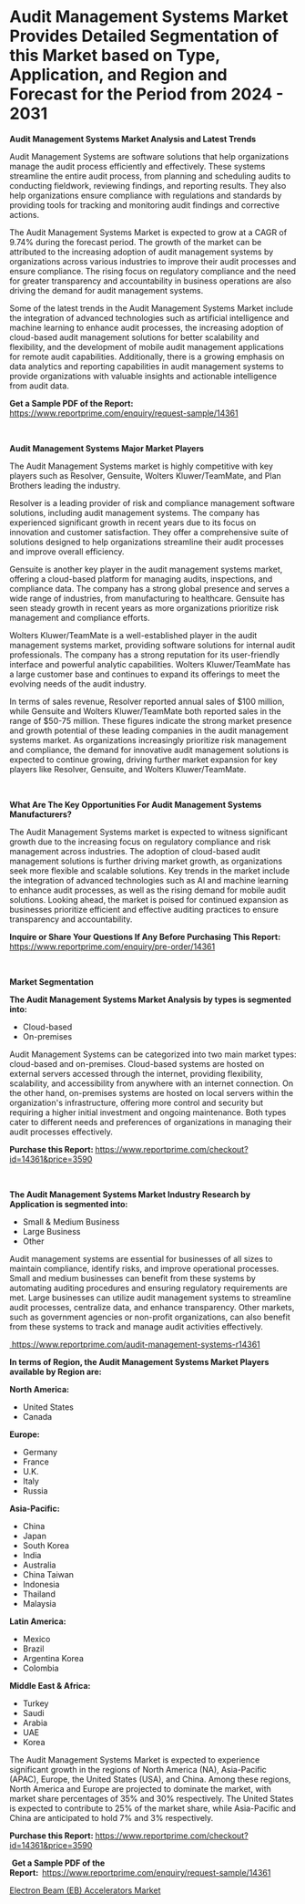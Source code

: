 <p><h1>Audit Management Systems Market Provides Detailed Segmentation of this Market based on Type, Application, and Region and Forecast for the Period from 2024 - 2031</h1></p><p><strong>Audit Management Systems Market Analysis and Latest Trends</strong></p>
<p><p>Audit Management Systems are software solutions that help organizations manage the audit process efficiently and effectively. These systems streamline the entire audit process, from planning and scheduling audits to conducting fieldwork, reviewing findings, and reporting results. They also help organizations ensure compliance with regulations and standards by providing tools for tracking and monitoring audit findings and corrective actions.</p><p>The Audit Management Systems Market is expected to grow at a CAGR of 9.74% during the forecast period. The growth of the market can be attributed to the increasing adoption of audit management systems by organizations across various industries to improve their audit processes and ensure compliance. The rising focus on regulatory compliance and the need for greater transparency and accountability in business operations are also driving the demand for audit management systems.</p><p>Some of the latest trends in the Audit Management Systems Market include the integration of advanced technologies such as artificial intelligence and machine learning to enhance audit processes, the increasing adoption of cloud-based audit management solutions for better scalability and flexibility, and the development of mobile audit management applications for remote audit capabilities. Additionally, there is a growing emphasis on data analytics and reporting capabilities in audit management systems to provide organizations with valuable insights and actionable intelligence from audit data.</p></p>
<p><strong>Get a Sample PDF of the Report:&nbsp;</strong> <a href="https://www.reportprime.com/enquiry/request-sample/14361">https://www.reportprime.com/enquiry/request-sample/14361</a></p>
<p>&nbsp;</p>
<p><strong>Audit Management Systems Major Market Players</strong></p>
<p><p>The Audit Management Systems market is highly competitive with key players such as Resolver, Gensuite, Wolters Kluwer/TeamMate, and Plan Brothers leading the industry. </p><p>Resolver is a leading provider of risk and compliance management software solutions, including audit management systems. The company has experienced significant growth in recent years due to its focus on innovation and customer satisfaction. They offer a comprehensive suite of solutions designed to help organizations streamline their audit processes and improve overall efficiency.</p><p>Gensuite is another key player in the audit management systems market, offering a cloud-based platform for managing audits, inspections, and compliance data. The company has a strong global presence and serves a wide range of industries, from manufacturing to healthcare. Gensuite has seen steady growth in recent years as more organizations prioritize risk management and compliance efforts.</p><p>Wolters Kluwer/TeamMate is a well-established player in the audit management systems market, providing software solutions for internal audit professionals. The company has a strong reputation for its user-friendly interface and powerful analytic capabilities. Wolters Kluwer/TeamMate has a large customer base and continues to expand its offerings to meet the evolving needs of the audit industry.</p><p>In terms of sales revenue, Resolver reported annual sales of $100 million, while Gensuite and Wolters Kluwer/TeamMate both reported sales in the range of $50-75 million. These figures indicate the strong market presence and growth potential of these leading companies in the audit management systems market. As organizations increasingly prioritize risk management and compliance, the demand for innovative audit management solutions is expected to continue growing, driving further market expansion for key players like Resolver, Gensuite, and Wolters Kluwer/TeamMate.</p></p>
<p>&nbsp;</p>
<p><strong>What Are The Key Opportunities For Audit Management Systems Manufacturers?</strong></p>
<p><p>The Audit Management Systems market is expected to witness significant growth due to the increasing focus on regulatory compliance and risk management across industries. The adoption of cloud-based audit management solutions is further driving market growth, as organizations seek more flexible and scalable solutions. Key trends in the market include the integration of advanced technologies such as AI and machine learning to enhance audit processes, as well as the rising demand for mobile audit solutions. Looking ahead, the market is poised for continued expansion as businesses prioritize efficient and effective auditing practices to ensure transparency and accountability.</p></p>
<p><strong>Inquire or Share Your Questions If Any Before Purchasing This Report:</strong> <a href="https://www.reportprime.com/enquiry/pre-order/14361">https://www.reportprime.com/enquiry/pre-order/14361</a></p>
<p>&nbsp;</p>
<p><strong>Market Segmentation</strong></p>
<p><strong>The Audit Management Systems Market Analysis by types is segmented into:</strong></p>
<p><ul><li>Cloud-based</li><li>On-premises</li></ul></p>
<p><p>Audit Management Systems can be categorized into two main market types: cloud-based and on-premises. Cloud-based systems are hosted on external servers accessed through the internet, providing flexibility, scalability, and accessibility from anywhere with an internet connection. On the other hand, on-premises systems are hosted on local servers within the organization's infrastructure, offering more control and security but requiring a higher initial investment and ongoing maintenance. Both types cater to different needs and preferences of organizations in managing their audit processes effectively.</p></p>
<p><strong>Purchase this Report:&nbsp;</strong><a href="https://www.reportprime.com/checkout?id=14361&price=3590">https://www.reportprime.com/checkout?id=14361&price=3590</a></p>
<p>&nbsp;</p>
<p><strong>The Audit Management Systems Market Industry Research by Application is segmented into:</strong></p>
<p><ul><li>Small & Medium Business</li><li>Large Business</li><li>Other</li></ul></p>
<p><p>Audit management systems are essential for businesses of all sizes to maintain compliance, identify risks, and improve operational processes. Small and medium businesses can benefit from these systems by automating auditing procedures and ensuring regulatory requirements are met. Large businesses can utilize audit management systems to streamline audit processes, centralize data, and enhance transparency. Other markets, such as government agencies or non-profit organizations, can also benefit from these systems to track and manage audit activities effectively.</p></p>
<p><a href="https://www.reportprime.com/audit-management-systems-r14361">&nbsp;https://www.reportprime.com/audit-management-systems-r14361</a></p>
<p><strong>In terms of Region, the Audit Management Systems Market Players available by Region are:</strong></p>
<p>
    <p> <strong> North America: </strong>
        <ul>
            <li>United States</li>
            <li>Canada</li>
        </ul>
        </p> 
    <p> <strong> Europe: </strong>
        <ul>
            <li>Germany</li>
            <li>France</li>
            <li>U.K.</li>
            <li>Italy</li>
            <li>Russia</li>
        </ul>
        </p> 
    <p> <strong> Asia-Pacific: </strong>
        <ul>
            <li>China</li>
            <li>Japan</li>
            <li>South Korea</li>
            <li>India</li>
            <li>Australia</li>
            <li>China Taiwan</li>
            <li>Indonesia</li>
            <li>Thailand</li>
            <li>Malaysia</li>
        </ul>
        </p> 
    <p> <strong> Latin America: </strong>
        <ul>
            <li>Mexico</li>
            <li>Brazil</li>
            <li>Argentina Korea</li>
            <li>Colombia</li>
        </ul>
        </p> 
    <p> <strong> Middle East & Africa: </strong>
        <ul>
            <li>Turkey</li>
            <li>Saudi</li>
            <li>Arabia</li>
            <li>UAE</li>
            <li>Korea</li>
        </ul>
    </p>
    </p>
<p><p>The Audit Management Systems Market is expected to experience significant growth in the regions of North America (NA), Asia-Pacific (APAC), Europe, the United States (USA), and China. Among these regions, North America and Europe are projected to dominate the market, with market share percentages of 35% and 30% respectively. The United States is expected to contribute to 25% of the market share, while Asia-Pacific and China are anticipated to hold 7% and 3% respectively.</p></p>
<p><strong>Purchase this Report: </strong><a href="https://www.reportprime.com/checkout?id=14361&price=3590">https://www.reportprime.com/checkout?id=14361&price=3590</a></p>
<p>&nbsp;<strong>Get a Sample PDF of the Report:&nbsp;&nbsp;</strong><a href="https://www.reportprime.com/enquiry/request-sample/14361">https://www.reportprime.com/enquiry/request-sample/14361</a></p>
<p><strong></strong></p>
<p><p><a href="https://chivalrous-flock-a86.notion.site/Electron-Beam-EB-Accelerators-Market-Insights-into-Market-CAGR-Market-Trends-and-Growth-Strateg-3607a4be0c7e4185be42c4f4a4ca487e">Electron Beam (EB) Accelerators Market</a></p></p>